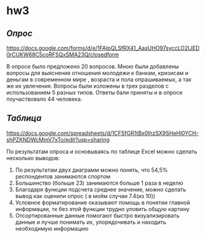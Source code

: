 # hw3


## *Опрос*

https://docs.google.com/forms/d/e/1FAIpQLSfRX41_AasUHO97syccLO2IJED0rCUKW68C5coRFSQxSMA23Q/closedform

В опросе было предложено 20 вопросов. Мною были добавлены вопросы для выяснения отношения молодежи к банкам, кризисам и деньгам в современном мире , возраста и пола опрашиваемых, а так же их увлечения. Вопросы были изложены в трех разделов с использованием 5 разных типов. Ответы бали приняты и в опросе поучаствовало 44 человека.





## *Таблица*

https://docs.google.com/spreadsheets/d/1CFSfGR1tBx0lhzSX9SHeHl0YCH-shPZKNDWcMmV7xTo/edit?usp=sharing

По результатам опроса и основываясь по таблице Excel можно сделать несколько выводов:
1. По результатам двух диаграмм можно понять, что 54,5% респондентов занимаются спортом 
2. Большинство (больше 23) занимаются больше 1 раза в неделю 
3. Благодаря функции подсчета среднее значение, можно сделать вывод как оценили опрос ( в моём случаи 7.4(из 10))
4. Условное форматирование оказывают помощь в понятии главной информации, тк без этой функции трудно уловить общую картину
5. Отсортированные данные помогают быстро визуализировать данные и лучше понимать их, упорядочивать и находить необходимую информацию
